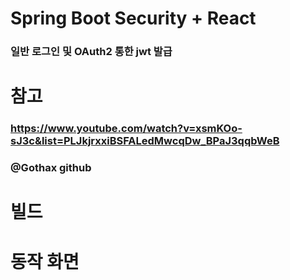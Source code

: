 # Spring Boot Security + React
### 일반 로그인 및 OAuth2 통한 jwt 발급

# 참고
### https://www.youtube.com/watch?v=xsmKOo-sJ3c&list=PLJkjrxxiBSFALedMwcqDw_BPaJ3qqbWeB
### @Gothax github

# 빌드

# 동작 화면
